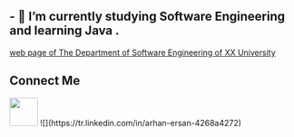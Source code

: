 
## - 🌱 I’m currently studying Software Engineering and learning Java  .
[web page of The Department of Software Engineering of XX University](https://https://bau.edu.tr/icerik/3885-yazilim-muhendisligi )

## Connect Me
<img src="https://cdn-icons-png.flaticon.com/256/174/174857.png" height="50">
![](https://tr.linkedin.com/in/arhan-ersan-4268a4272)

<!--
**mrersan/mrersan** is a ✨ _special_ ✨ repository because its `README.md` (this file) appears on your GitHub profile.

Here are some ideas to get you started:



